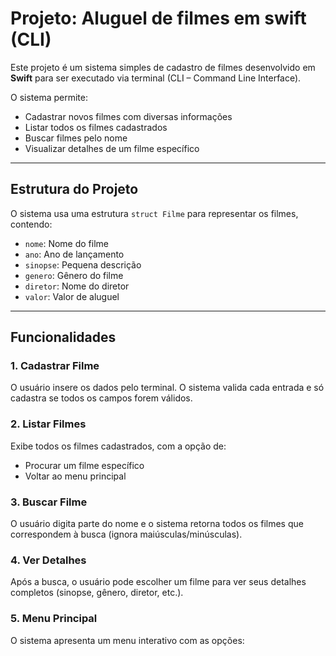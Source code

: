# Projeto: Aluguel de filmes em swift (CLI)

Este projeto é um sistema simples de cadastro de filmes desenvolvido em **Swift** para ser executado via terminal (CLI – Command Line Interface).

O sistema permite:
- Cadastrar novos filmes com diversas informações
- Listar todos os filmes cadastrados
- Buscar filmes pelo nome
- Visualizar detalhes de um filme específico

---

## Estrutura do Projeto

O sistema usa uma estrutura `struct Filme` para representar os filmes, contendo:

- `nome`: Nome do filme
- `ano`: Ano de lançamento
- `sinopse`: Pequena descrição
- `genero`: Gênero do filme
- `diretor`: Nome do diretor
- `valor`: Valor de aluguel

---

## Funcionalidades

### 1. Cadastrar Filme
O usuário insere os dados pelo terminal. O sistema valida cada entrada e só cadastra se todos os campos forem válidos.

### 2. Listar Filmes
Exibe todos os filmes cadastrados, com a opção de:
- Procurar um filme específico
- Voltar ao menu principal

### 3. Buscar Filme
O usuário digita parte do nome e o sistema retorna todos os filmes que correspondem à busca (ignora maiúsculas/minúsculas).

### 4. Ver Detalhes
Após a busca, o usuário pode escolher um filme para ver seus detalhes completos (sinopse, gênero, diretor, etc.).

### 5. Menu Principal
O sistema apresenta um menu interativo com as opções:

